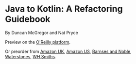 # Java to Kotlin: A Refactoring Guidebook

By Duncan McGregor and Nat Pryce

Preview on the [O'Reilly platform](https://www.oreilly.com/library/view/java-to-kotlin/9781492082262/).

Or preorder from
[Amazon UK](https://www.amazon.co.uk/Java-Kotlin-Refactoring-Duncan-McGregor/dp/1492082279), 
[Amazon US](https://www.amazon.com/Java-Kotlin-Refactoring-Duncan-McGregor/dp/1492082279), 
[Barnses and Noble](https://www.barnesandnoble.com/w/java-to-kotlin-duncan-mcgregor/1139044173?ean=9781492082279),
[Waterstones](https://www.waterstones.com/book/java-to-kotlin/duncan-mcgregor/nat-pryce/9781492082279),
[WH Smiths](https://www.whsmith.co.uk/products/java-to-kotlin-a-refactoring-guidebook/duncan-mcgregor/nat-pryce/paperback/9781492082279.html).
